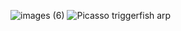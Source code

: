 ![images (6)](https://github.com/user-attachments/assets/8c83e112-8e93-48a3-a75f-76e0cbd379ac)
![Picasso triggerfish arp](https://github.com/user-attachments/assets/b7413ef6-08b8-4282-a599-6b69d7177c35)
